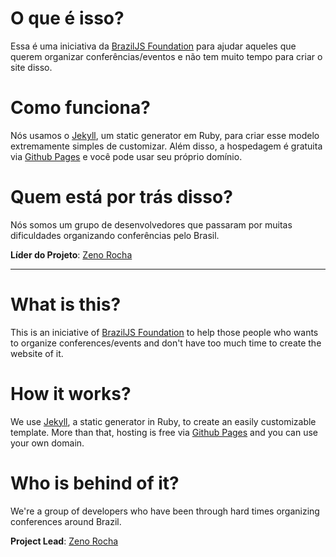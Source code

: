 # O que é isso?

Essa é uma iniciativa da [BrazilJS Foundation](http://braziljs.org) para ajudar aqueles que querem organizar conferências/eventos e não tem muito tempo para criar o site disso.

# Como funciona?

Nós usamos o [Jekyll](http://jekyllrb.com/), um static generator em Ruby, para criar esse modelo extremamente simples de customizar. Além disso, a hospedagem é gratuita via [Github Pages](http://pages.github.com) e você pode usar seu próprio domínio.

# Quem está por trás disso?

Nós somos um grupo de desenvolvedores que passaram por muitas dificuldades organizando conferências pelo Brasil.

**Líder do Projeto**: [Zeno Rocha](http://github.com/zenorocha)

---

# What is this?

This is an iniciative of [BrazilJS Foundation](http://braziljs.org) to help those people who wants to organize conferences/events and don't have too much time to create the website of it.

# How it works?

We use [Jekyll](http://jekyllrb.com/), a static generator in Ruby, to create an easily customizable template. More than that, hosting is free via [Github Pages](http://pages.github.com) and you can use your own domain.

# Who is behind of it?

We're a group of developers who have been through hard times organizing conferences around Brazil.

**Project Lead**: [Zeno Rocha](http://github.com/zenorocha)